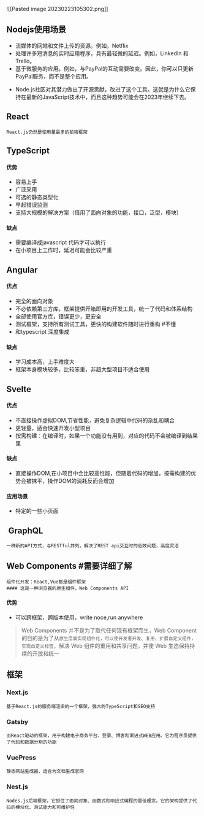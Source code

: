 ![[Pasted image 20230223105302.png]]

## Nodejs使用场景
+ 流媒体的网站和文件上传的资源。例如。Netflix
+ 处理许多短消息的实时应用程序，具有最轻微的延迟。例如，LinkedIn 和 Trello。
+ 基于微服务的应用。例如，与PayPal的互动需要改变。因此，你可以只更新PayPal服务，而不是整个应用。
- Node.js社区对其潜力做出了开源贡献，改进了这个工具。这就是为什么它保持在最新的JavaScript技术中，而且这种趋势可能会在2023年继续下去。

## React
	React.js仍然是使用量最多的前端框架

## TypeScript
#### 优势
+ 容易上手
+ 广泛采用
+ 可选的静态类型化
+ 早起错误监测
+ 支持大规模的解决方案（借用了面向对象的功能，接口，泛型，模块）
#### 缺点
+ 需要编译成javascript 代码才可以执行
+ 在小项目上工作时，延迟可能会比较严重


## Angular
#### 优点
+ 完全的面向对象
+ 不必依赖第三方库，框架提供开箱即用的开发工具，统一了代码和体系结构
+ 全部使用官方库，错误更少，更安全
+ 测试框架，支持所有测试工具，更快的构建软件随时进行重构  #不懂
+ 和typescript 深度集成
#### 缺点
+ 学习成本高，上手难度大
+ 框架本身模块较多，比较笨重，非超大型项目不适合使用

## Svelte
#### 优点
+ 不直接操作虚拟DOM,节省性能，避免复杂逻辑中代码的杂乱和耦合
+ 更轻量，适合快速开发小型项目
+ 按需构建：在编译时，如果一个功能没有用到，对应的代码不会被编译到结果里
#### 缺点
+ 直接操作DOM,在小项目中会比较高性能，但随着代码的增加，按需构建的优势会被抹平，操作DOM的消耗反而会增加
#### 应用场景
+ 特定的一些小页面

##  GraphQL
	一种新的API方式，与RESTful并列，解决了REST api交互时的低效问题，高度灵活

## Web Components #需要详细了解
	组件化开发：React,Vue都是组件框架
	#### 这是一种浏览器的原生组件，Web Components API
#### 优势
+ 可以跨框架，跨版本使用，write noce,run anywhere 
> Web Components 并不是为了取代任何现有框架而生，Web Component 的目的是为了从`原生层面实现组件化，可以使开发者开发、复用、扩展自定义组件，实现自定义标签`，解决 Web 组件的重用和共享问题，并使 Web 生态保持持续的开放和统一

## 框架

### Next.js
	基于React.js的服务端渲染的一个框架，强大的TypeScript和SEO支持
### Gatsby
	由React驱动的框架，用于构建电子商务平台、登录、博客和渐进式WEB应用。它为程序员提供了代码和数据分割的功能
### VuePress
	静态网站生成器，适合为文档生成官网
### Nest.js
	Nodes.js后端框架，它抓住了面向对象、函数式和响应式编程的最佳理念。它的架构提供了代码的模块化、测试能力和可维护性